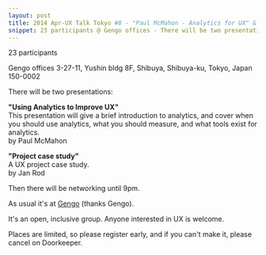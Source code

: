 ```yaml
---
layout: post
title: 2014 Apr-UX Talk Tokyo #8 - "Paul McMahon - Analytics for UX" & "Jan Rod - Project case study"
snippet: 23 participants @ Gengo offices - There will be two presentations -  <strong>"Visualising UX Research"</strong><br> by Nick -
---
```

23 participants

Gengo offices 3-27-11, Yushin bldg 8F, Shibuya, Shibuya-ku, Tokyo, Japan 150-0002

There will be two presentations:

<strong>"Using Analytics to Improve UX"</strong><br>
This presentation will give a brief introduction to analytics, and cover when you should use analytics, what you should measure, and what tools exist for analytics.<br>
by Paul McMahon

<strong>"Project case study"</strong><br>
A UX project case study.<br>
by Jan Rod

Then there will be networking until 9pm.

As usual it's at [Gengo](http://gengo.com) (thanks Gengo).

It's an open, inclusive group. Anyone interested in UX is welcome.

Places are limited, so please register early, and if you can't make it, please cancel on Doorkeeper.

